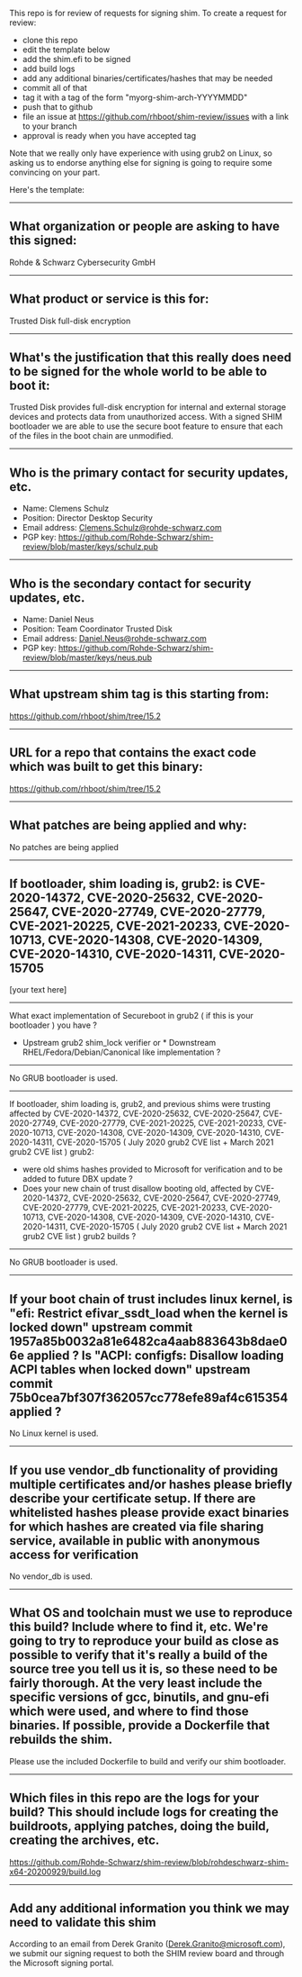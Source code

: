This repo is for review of requests for signing shim.  To create a request for review:

- clone this repo
- edit the template below
- add the shim.efi to be signed
- add build logs
- add any additional binaries/certificates/hashes that may be needed
- commit all of that
- tag it with a tag of the form "myorg-shim-arch-YYYYMMDD"
- push that to github
- file an issue at https://github.com/rhboot/shim-review/issues with a link to your branch
- approval is ready when you have accepted tag

Note that we really only have experience with using grub2 on Linux, so asking
us to endorse anything else for signing is going to require some convincing on
your part.

Here's the template:

-------------------------------------------------------------------------------
What organization or people are asking to have this signed:
-------------------------------------------------------------------------------
Rohde & Schwarz Cybersecurity GmbH

-------------------------------------------------------------------------------
What product or service is this for:
-------------------------------------------------------------------------------
Trusted Disk full-disk encryption

-------------------------------------------------------------------------------
What's the justification that this really does need to be signed for the whole world to be able to boot it:
-------------------------------------------------------------------------------
Trusted Disk provides full-disk encryption for internal and external storage devices and protects data from unauthorized access. With a signed SHIM bootloader we are able to use the secure boot feature to ensure that each of the files in the boot chain are unmodified.

-------------------------------------------------------------------------------
Who is the primary contact for security updates, etc.
-------------------------------------------------------------------------------
- Name: Clemens Schulz
- Position: Director Desktop Security
- Email address: Clemens.Schulz@rohde-schwarz.com
- PGP key: https://github.com/Rohde-Schwarz/shim-review/blob/master/keys/schulz.pub

-------------------------------------------------------------------------------
Who is the secondary contact for security updates, etc.
-------------------------------------------------------------------------------
- Name: Daniel Neus
- Position: Team Coordinator Trusted Disk
- Email address: Daniel.Neus@rohde-schwarz.com
- PGP key: https://github.com/Rohde-Schwarz/shim-review/blob/master/keys/neus.pub

-------------------------------------------------------------------------------
What upstream shim tag is this starting from:
-------------------------------------------------------------------------------
https://github.com/rhboot/shim/tree/15.2

-------------------------------------------------------------------------------
URL for a repo that contains the exact code which was built to get this binary:
-------------------------------------------------------------------------------
https://github.com/rhboot/shim/tree/15.2

-------------------------------------------------------------------------------
What patches are being applied and why:
-------------------------------------------------------------------------------
No patches are being applied

-------------------------------------------------------------------------------
If bootloader, shim loading is, grub2: is CVE-2020-14372, CVE-2020-25632,
 CVE-2020-25647, CVE-2020-27749, CVE-2020-27779, CVE-2021-20225, CVE-2021-20233,
 CVE-2020-10713, CVE-2020-14308, CVE-2020-14309, CVE-2020-14310, CVE-2020-14311,
 CVE-2020-15705
-------------------------------------------------------------------------------
[your text here]


-------------------------------------------------------------------------------
What exact implementation of Secureboot in grub2 ( if this is your bootloader ) you have ?
* Upstream grub2 shim_lock verifier or * Downstream RHEL/Fedora/Debian/Canonical like implementation ?
-------------------------------------------------------------------------------
No GRUB bootloader is used.

-------------------------------------------------------------------------------
If bootloader, shim loading is, grub2, and previous shims were trusting affected
by CVE-2020-14372, CVE-2020-25632, CVE-2020-25647, CVE-2020-27749,
  CVE-2020-27779, CVE-2021-20225, CVE-2021-20233, CVE-2020-10713,
  CVE-2020-14308, CVE-2020-14309, CVE-2020-14310, CVE-2020-14311, CVE-2020-15705
  ( July 2020 grub2 CVE list + March 2021 grub2 CVE list )
  grub2:
* were old shims hashes provided to Microsoft for verification
  and to be added to future DBX update ?
* Does your new chain of trust disallow booting old, affected by CVE-2020-14372,
  CVE-2020-25632, CVE-2020-25647, CVE-2020-27749,
  CVE-2020-27779, CVE-2021-20225, CVE-2021-20233, CVE-2020-10713,
  CVE-2020-14308, CVE-2020-14309, CVE-2020-14310, CVE-2020-14311, CVE-2020-15705
  ( July 2020 grub2 CVE list + March 2021 grub2 CVE list )
  grub2 builds ?
-------------------------------------------------------------------------------
No GRUB bootloader is used.

-------------------------------------------------------------------------------
If your boot chain of trust includes linux kernel, is
"efi: Restrict efivar_ssdt_load when the kernel is locked down"
upstream commit 1957a85b0032a81e6482ca4aab883643b8dae06e applied ?
Is "ACPI: configfs: Disallow loading ACPI tables when locked down"
upstream commit 75b0cea7bf307f362057cc778efe89af4c615354 applied ?
-------------------------------------------------------------------------------
No Linux kernel is used.


-------------------------------------------------------------------------------
If you use vendor_db functionality of providing multiple certificates and/or
hashes please briefly describe your certificate setup. If there are whitelisted hashes
please provide exact binaries for which hashes are created via file sharing service,
available in public with anonymous access for verification
-------------------------------------------------------------------------------
No vendor_db is used.

-------------------------------------------------------------------------------
What OS and toolchain must we use to reproduce this build?  Include where to find it, etc.  We're going to try to reproduce your build as close as possible to verify that it's really a build of the source tree you tell us it is, so these need to be fairly thorough. At the very least include the specific versions of gcc, binutils, and gnu-efi which were used, and where to find those binaries.
If possible, provide a Dockerfile that rebuilds the shim.
-------------------------------------------------------------------------------
Please use the included Dockerfile to build and verify our shim bootloader.

-------------------------------------------------------------------------------
Which files in this repo are the logs for your build?   This should include logs for creating the buildroots, applying patches, doing the build, creating the archives, etc.
-------------------------------------------------------------------------------
https://github.com/Rohde-Schwarz/shim-review/blob/rohdeschwarz-shim-x64-20200929/build.log

-------------------------------------------------------------------------------
Add any additional information you think we may need to validate this shim
-------------------------------------------------------------------------------
According to an email from Derek Granito (Derek.Granito@microsoft.com), we submit our signing request to both the SHIM review board and through the Microsoft signing portal.
